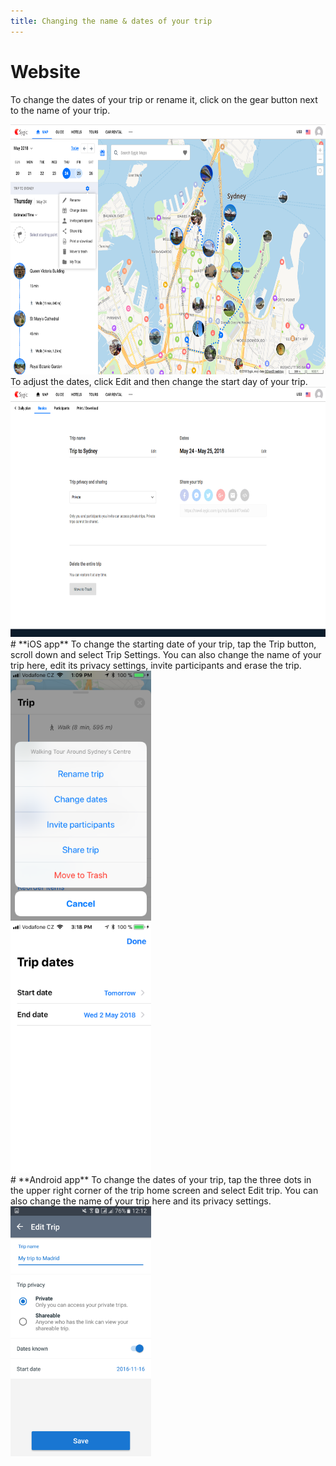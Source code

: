 ```yaml
---
title: Changing the name & dates of your trip
---
```


# **Website**
To change the dates of your trip or rename it, click on the gear button next to the name of your trip.
<div><img src="/assets/3-sygic-travel/2-editing-your-trip/3-changing-the-name-dates-of-your-trip/name1.png" alt="" title="null" height=400 /></div>
To adjust the dates, click Edit and then change the start day of your trip.
<div><img src="/assets/3-sygic-travel/2-editing-your-trip/3-changing-the-name-dates-of-your-trip/name2.png" alt="" title="null" height=400 /></div>
# **iOS app**
To change the starting date of your trip, tap the Trip button, scroll down and select Trip Settings. You can also change the name of your trip here, edit its privacy settings, invite participants and erase the trip.
<div><img src="/assets/3-sygic-travel/2-editing-your-trip/3-changing-the-name-dates-of-your-trip/share1.png" alt="" title="null" height=400 /></div>
<div><img src="/assets/3-sygic-travel/2-editing-your-trip/3-changing-the-name-dates-of-your-trip/iname2.png" alt="" title="null" height=400 /></div>
# **Android app**
To change the dates of your trip, tap the three dots in the upper right corner of the trip home screen and select Edit trip. You can also change the name of your trip here and its privacy settings.
<div><img src="/assets/3-sygic-travel/2-editing-your-trip/3-changing-the-name-dates-of-your-trip/android_editing.png" alt="" title="null" height=400 /></div>




